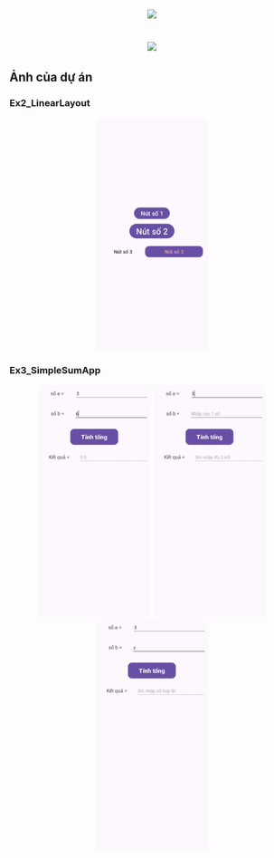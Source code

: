 
<!-- TÊN + HIỆU ỨNG SÓNG MÀU -->
<h1 align="center">
  <a href="https://github.com/yourusername">
    <img src="https://readme-typing-svg.herokuapp.com?font=Fira+Code&size=28&pause=500&color=36BCF7&center=true&vCenter=true&width=500&lines=%E2%9C%8B+Xin+ch%C3%A0o!;T%C3%B4i+l%C3%A0+Nguyễn+Văn+Tâm🚀">
  </a>
</h1>

<!-- HIỆU ỨNG VẪY MÀU -->
<h2 align="center">
  <img src="https://raw.githubusercontent.com/rodrigograca31/rodrigograca31/master/matrix.svg" width="600">
</h2>

## Ảnh của dự án
### Ex2_LinearLayout
<p align="center">
  <img src="images/ex2.jpg" alt="" width="200">
</p>

### Ex3_SimpleSumApp
<p align="center">
  <img src="images/ex3_1.jpg" alt="" width="200">
  <img src="images/ex3_2.jpg" alt="" width="200">
  <img src="images/ex3_3.jpg" alt="" width="200">
</p>
